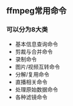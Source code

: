 ## ffmpeg常用命令

### 可以分为8大类

- 基本信息查询命令
- 剪裁与合并命令
- 录制命令
- 图片/视频互转命令
- 分解/复用命令
- 直播相关命令
- 处理原始数据命令
- 各种滤镜命令 